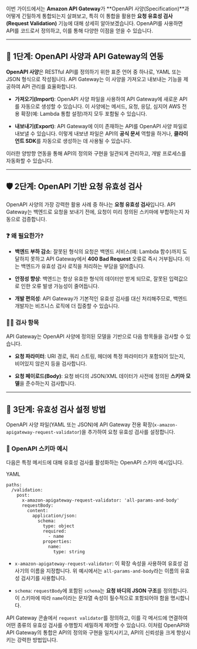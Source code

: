 
이번 가이드에서는 **Amazon API Gateway**가 **OpenAPI 사양(Specification)**과 어떻게 긴밀하게 통합되는지 살펴보고, 특히 이 통합을 활용한 **요청 유효성 검사(Request Validation)** 기능에 대해 상세히 알아보겠습니다. OpenAPI를 사용하면 API를 코드로서 정의하고, 이를 통해 다양한 이점을 얻을 수 있습니다.

---

## 📝 1단계: OpenAPI 사양과 API Gateway의 연동

**OpenAPI 사양**은 RESTful API를 정의하기 위한 표준 언어 중 하나로, YAML 또는 JSON 형식으로 작성됩니다. API Gateway는 이 사양을 가져오고 내보내는 기능을 제공하여 API 관리를 효율화합니다.

- **가져오기(Import)**: OpenAPI 사양 파일을 사용하여 API Gateway에 새로운 API를 자동으로 생성할 수 있습니다. 이 사양에는 메서드, 요청, 응답, 심지어 AWS 전용 확장(예: Lambda 통합 설정)까지 모두 포함될 수 있습니다.
    
- **내보내기(Export)**: API Gateway에 이미 존재하는 API를 OpenAPI 사양 파일로 내보낼 수 있습니다. 이렇게 내보낸 파일은 API의 **공식 문서** 역할을 하거나, **클라이언트 SDK**를 자동으로 생성하는 데 사용될 수 있습니다.
    

이러한 양방향 연동을 통해 API의 정의와 구현을 일관되게 관리하고, 개발 프로세스를 자동화할 수 있습니다.

---

## 🛡️ 2단계: OpenAPI 기반 요청 유효성 검사

OpenAPI 사양의 가장 강력한 활용 사례 중 하나는 **요청 유효성 검사**입니다. API Gateway는 백엔드로 요청을 보내기 전에, 요청이 미리 정의된 스키마에 부합하는지 자동으로 검증합니다.

### ❓ 왜 필요한가?

- **백엔드 부하 감소**: 잘못된 형식의 요청은 백엔드 서비스(예: Lambda 함수)까지 도달하지 못하고 API Gateway에서 **400 Bad Request** 오류로 즉시 거부됩니다. 이는 백엔드가 유효성 검사 로직을 처리하는 부담을 덜어줍니다.
    
- **안정성 향상**: 백엔드는 항상 유효한 형식의 데이터만 받게 되므로, 잘못된 입력값으로 인한 오류 발생 가능성이 줄어듭니다.
    
- **개발 편의성**: API Gateway가 기본적인 유효성 검사를 대신 처리해주므로, 백엔드 개발자는 비즈니스 로직에 더 집중할 수 있습니다.
    

### 🕵️‍♂️ 검사 항목

API Gateway는 OpenAPI 사양에 정의된 모델을 기반으로 다음 항목들을 검사할 수 있습니다.

- **요청 파라미터**: URI 경로, 쿼리 스트링, 헤더에 특정 파라미터가 포함되어 있는지, 비어있지 않은지 등을 검사합니다.
    
- **요청 페이로드(Body)**: 요청 바디의 JSON/XML 데이터가 사전에 정의된 **스키마 모델**을 준수하는지 검사합니다.
    

---

## 📜 3단계: 유효성 검사 설정 방법

OpenAPI 사양 파일(YAML 또는 JSON)에 API Gateway 전용 확장(`x-amazon-apigateway-request-validator`)을 추가하여 요청 유효성 검사를 설정합니다.

### 📜 OpenAPI 스키마 예시

다음은 특정 메서드에 대해 유효성 검사를 활성화하는 OpenAPI 스키마 예시입니다.

YAML

```
paths:
  /validation:
    post:
      x-amazon-apigateway-request-validator: 'all-params-and-body'
      requestBody:
        content:
          application/json:
            schema:
              type: object
              required:
                - name
              properties:
                name:
                  type: string
```

- `x-amazon-apigateway-request-validator`: 이 확장 속성을 사용하여 유효성 검사기의 이름을 지정합니다. 위 예시에서는 `all-params-and-body`라는 이름의 유효성 검사기를 사용합니다.
    
- `schema`: `requestBody`에 포함된 `schema`는 **요청 바디의 JSON 구조**를 정의합니다. 이 스키마에 따라 `name`이라는 문자열 속성이 필수적으로 포함되어야 함을 명시합니다.
    

API Gateway 콘솔에서 `request validator`를 정의하고, 이를 각 메서드에 연결하여 어떤 종류의 유효성 검사를 수행할지 세밀하게 제어할 수 있습니다. 이처럼 OpenAPI와 API Gateway의 통합은 API의 정의와 구현을 일치시키고, API의 신뢰성을 크게 향상시키는 강력한 방법입니다.
